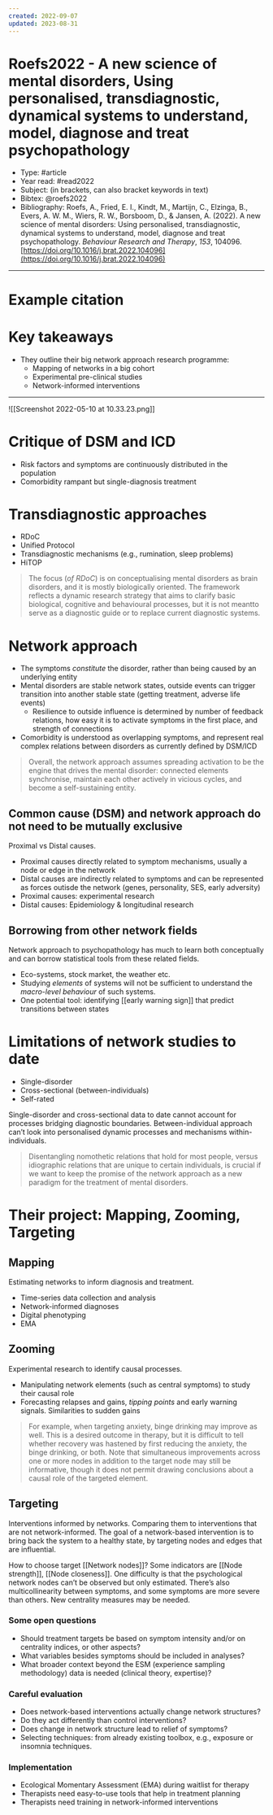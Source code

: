 ```yaml
---
created: 2022-09-07
updated: 2023-08-31
---
```

# Roefs2022 - A new science of mental disorders, Using personalised, transdiagnostic, dynamical systems to understand, model, diagnose and treat psychopathology

* Type: #article
* Year read: #read2022
* Subject: (in brackets, can also bracket keywords in text)
* Bibtex: @roefs2022
* Bibliography: Roefs, A., Fried, E. I., Kindt, M., Martijn, C., Elzinga, B., Evers, A. W. M., Wiers, R. W., Borsboom, D., & Jansen, A. (2022). A new science of mental disorders: Using personalised, transdiagnostic, dynamical systems to understand, model, diagnose and treat psychopathology. _Behaviour Research and Therapy_, _153_, 104096. [https://doi.org/10.1016/j.brat.2022.104096](https://doi.org/10.1016/j.brat.2022.104096)
---
# Example citation


# Key takeaways
* They outline their big network approach research programme:
	* Mapping of networks in a big cohort
	* Experimental pre-clinical studies
	* Network-informed interventions

---

![[Screenshot 2022-05-10 at 10.33.23.png]]

# Critique of DSM and ICD
- Risk factors and symptoms are continuously distributed in the population
- Comorbidity rampant but single-diagnosis treatment

# Transdiagnostic approaches
- RDoC
- Unified Protocol
- Transdiagnostic mechanisms (e.g., rumination, sleep problems)
- HiTOP

> The focus (*of RDoC*) is on conceptualising mental disorders as brain disorders, and it is mostly biologically oriented. The framework reflects a dynamic research strategy that aims to clarify basic biological, cognitive and behavioural processes, but it is not meantto serve as a diagnostic guide or to replace current diagnostic systems.

# Network approach
- The symptoms *constitute* the disorder, rather than being caused by an underlying entity
- Mental disorders are stable network states, outside events can trigger transition into another stable state (getting treatment, adverse life events)
	- Resilience to outside influence is determined by number of feedback relations, how easy it is to activate symptoms in the first place, and strength of connections
- Comorbidity is understood as overlapping symptoms, and represent real complex relations between disorders as currently defined by DSM/ICD


> Overall, the network approach assumes spreading activation to be the engine that drives the mental disorder: connected elements synchronise, maintain each other actively in vicious cycles, and become a self-sustaining entity.


## Common cause (DSM) and network approach do not need to be mutually exclusive
Proximal vs Distal causes.
- Proximal causes directly related to symptom mechanisms, usually a node or edge in the network
- Distal causes are indirectly related to symptoms and can be represented as forces outisde the network (genes, personality, SES, early adversity)
- Proximal causes: experimental research
- Distal causes: Epidemiology & longitudinal research

## Borrowing from other network fields
Network approach to psychopathology has much to learn both conceptually and can borrow statistical tools from these related fields.

- Eco-systems, stock market, the weather etc.
- Studying *elements* of systems will not be sufficient to understand the *macro-level behaviour* of such systems.
- One potential tool: identifying [[early warning sign]] that predict transitions between states

# Limitations of network studies to date
- Single-disorder
- Cross-sectional (between-individuals)
- Self-rated

Single-disorder and cross-sectional data to date cannot account for processes bridging diagnostic boundaries. Between-individual approach can’t look into personalised dynamic processes and mechanisms within-individuals.

> Disentangling nomothetic relations that hold for most people, versus idiographic relations that are unique to certain individuals, is crucial if we want to keep the promise of the network approach as a new paradigm for the treatment of mental disorders.

# Their project: Mapping, Zooming, Targeting

## Mapping

Estimating networks to inform diagnosis and treatment.
- Time-series data collection and analysis
- Network-informed diagnoses
- Digital phenotyping
- EMA

## Zooming

Experimental research to identify causal processes.
- Manipulating network elements (such as central symptoms) to study their causal role
- Forecasting relapses and gains, *tipping points* and early warning signals. Similarities to sudden gains

> For example, when targeting anxiety, binge drinking may improve as well. This is a desired outcome in therapy, but it is difficult to tell whether recovery was hastened by first reducing the anxiety, the binge drinking, or both. Note that simultaneous improvements across one or more nodes in addition to the target node may still be informative, though it does not permit drawing conclusions about a causal role of the targeted element.

## Targeting

Interventions informed by networks. Comparing them to interventions that are not network-informed. The goal of a network-based intervention is to bring back the system to a healthy state, by targeting nodes and edges that are influential.

How to choose target [[Network nodes]]? Some indicators are [[Node strength]], [[Node closeness]]. One difficulty is that the psychological network nodes can’t be observed but only estimated. There’s also multicollinearity between symptoms, and some symptoms are more severe than others. New centrality measures may be needed.

### Some open questions
- Should treatment targets be based on symptom intensity and/or on centrality indices, or other aspects?
- What variables besides symptoms should be included in analyses?
- What broader context beyond the ESM (experience sampling methodology) data is needed (clinical theory, expertise)?

### Careful evaluation
- Does network-based interventions actually change network structures?
- Do they act differently than control interventions?
- Does change in network structure lead to relief of symptoms?
- Selecting techniques: from already existing toolbox, e.g., exposure or insomnia techniques.

### Implementation
- Ecological Momentary Assessment (EMA) during waitlist for therapy
- Therapists need easy-to-use tools that help in treatment planning
- Therapists need training in network-informed interventions